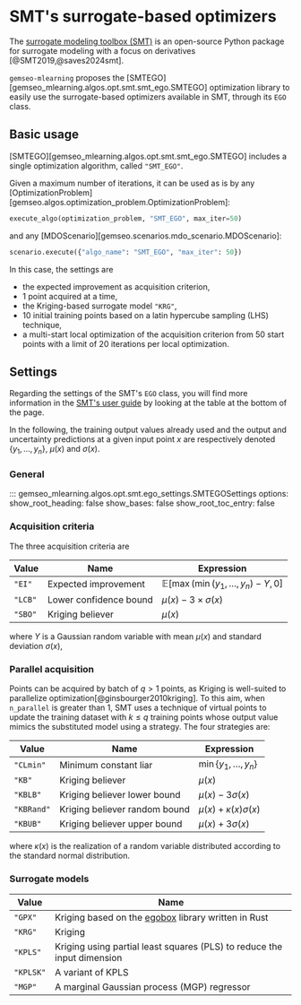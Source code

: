<!--
Copyright 2021 IRT Saint Exupéry, https://www.irt-saintexupery.com

This work is licensed under the Creative Commons Attribution-ShareAlike 4.0
International License. To view a copy of this license, visit
http://creativecommons.org/licenses/by-sa/4.0/ or send a letter to Creative
Commons, PO Box 1866, Mountain View, CA 94042, USA.
-->
# SMT's surrogate-based optimizers

The [surrogate modeling toolbox (SMT)](https://smt.readthedocs.io)
is an open-source Python package for surrogate modeling with a focus on derivatives [@SMT2019,@saves2024smt].

`gemseo-mlearning` proposes the [SMTEGO][gemseo_mlearning.algos.opt.smt.smt_ego.SMTEGO] optimization library
to easily use the surrogate-based optimizers available in SMT,
through its `EGO` class.

## Basic usage

[SMTEGO][gemseo_mlearning.algos.opt.smt.smt_ego.SMTEGO] includes a single optimization algorithm,
called `"SMT_EGO"`.

Given a maximum number of iterations,
it can be used as is
by any [OptimizationProblem][gemseo.algos.optimization_problem.OptimizationProblem]:
```python
execute_algo(optimization_problem, "SMT_EGO", max_iter=50)
```
and any [MDOScenario][gemseo.scenarios.mdo_scenario.MDOScenario]:
```python
scenario.execute({"algo_name": "SMT_EGO", "max_iter": 50})
```

In this case,
the settings are

- the expected improvement as acquisition criterion,
- 1 point acquired at a time,
- the Kriging-based surrogate model `"KRG"`,
- 10 initial training points based on a latin hypercube sampling (LHS) technique,
- a multi-start local optimization of the acquisition criterion
  from 50 start points with a limit of 20 iterations per local optimization.

## Settings

Regarding the settings of the SMT's `EGO` class,
you will find more information in the [SMT's user guide](https://smt.readthedocs.io/en/latest/_src_docs/applications/ego.html)
by looking at the table at the bottom of the page.

In the following,
the training output values already used
and the output and uncertainty predictions at a given input point $x$
are respectively denoted $\{y_1,\ldots,y_n\}$, $\mu(x)$ and $\sigma(x)$.

### General

::: gemseo_mlearning.algos.opt.smt.ego_settings.SMTEGOSettings
    options:
      show_root_heading: false
      show_bases: false
      show_root_toc_entry: false

### Acquisition criteria

The three acquisition criteria are

| Value   | Name                   | Expression                                 |
|---------|------------------------|--------------------------------------------|
| `"EI"`  | Expected improvement   | $\mathbb{E}[\max(\min(y_1,\dots,y_n)-Y,0]$ |
| `"LCB"` | Lower confidence bound | $\mu(x)-3\times\sigma(x)$                  |
| `"SBO"` | Kriging believer       | $\mu(x)$                                   |

where $Y$ is a Gaussian random variable with mean $\mu(x)$ and standard deviation $\sigma(x)$,

### Parallel acquisition

Points can be acquired by batch of $q>1$ points,
as Kriging is well-suited to parallelize optimization[@ginsbourger2010kriging].
To this aim,
when `n_parallel` is greater than 1,
SMT uses a technique of virtual points to update the training dataset with $k\leq q$ training points
whose output value mimics the substituted model using a strategy.
The four strategies are:

| Value      | Name                          | Expression                  |
|------------|-------------------------------|-----------------------------|
| `"CLmin"`  | Minimum constant liar         | $\min \{y_1,\ldots,y_n\}$   |
| `"KB"`     | Kriging believer              | $\mu(x)$                    |
| `"KBLB"`   | Kriging believer lower bound  | $\mu(x)-3\sigma(x)$         |
| `"KBRand"` | Kriging believer random bound | $\mu(x)+\kappa(x)\sigma(x)$ |
| `"KBUB"`   | Kriging believer upper bound  | $\mu(x)+3\sigma(x)$         |

where $\kappa(x)$ is the realization of a random variable distributed according to the standard normal distribution.

### Surrogate models

| Value     | Name                                                                                  |
|-----------|---------------------------------------------------------------------------------------|
| `"GPX"`   | Kriging based on the [egobox](https://github.com/relf/egobox) library written in Rust |
| `"KRG"`   | Kriging                                                                               |
| `"KPLS"`  | Kriging using partial least squares (PLS) to reduce the input dimension               |
| `"KPLSK"` | A variant of KPLS                                                                     |
| `"MGP"`   | A marginal Gaussian process (MGP) regressor                                           |
